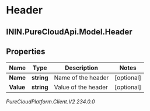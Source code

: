 # Header

## ININ.PureCloudApi.Model.Header

## Properties

|Name | Type | Description | Notes|
|------------ | ------------- | ------------- | -------------|
| **Name** | **string** | Name of the header | [optional] |
| **Value** | **string** | Value of the header | [optional] |



_PureCloudPlatform.Client.V2 234.0.0_
